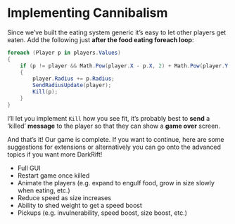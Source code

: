 # Implementing Cannibalism
Since we’ve built the eating system generic it’s easy to let other players get eaten. Add the following just **after the food eating foreach loop**:
```csharp
foreach (Player p in players.Values)
{
    if (p != player && Math.Pow(player.X - p.X, 2) + Math.Pow(player.Y - p.Y, 2) < Math.Pow(player.Radius, 2))
    {
        player.Radius += p.Radius;
        SendRadiusUpdate(player);
        Kill(p);
    }
}
```
I’ll let you implement `Kill` how you see fit, it’s probably best to **send** a ‘killed’ **message** to the player so that they can show a **game over** screen.

And that’s it! Our game is complete. If you want to continue, here are some suggestions for extensions or alternatively you can go onto the advanced topics if you want more DarkRift!
- Full GUI
- Restart game once killed
- Animate the players (e.g. expand to engulf food, grow in size slowly when eating, etc.)
- Reduce speed as size increases
- Ability to shed weight to get a speed boost
- Pickups (e.g. invulnerability, speed boost, size boost, etc.)
